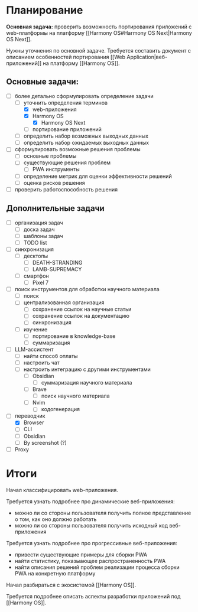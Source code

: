 # Планирование

**Основная задача:** проверить возможность портирования приложений с web-платформы на платформу [[Harmony OS#Harmony OS Next|Harmony OS Next]].

Нужны уточнения по основной задаче. Требуется составить документ с описанием особенностей портирования [[Web Application|веб-приложений]] на платформу [[Harmony OS]].
## Основные задачи:

- [ ] более детально сформулировать определение задачи
	- [ ] уточнить определения терминов
		- [x] web-приложения
		- [x] Harmony OS
			- [x] Harmony OS Next
		- [ ] портирование приложений
	- [ ] определить набор возможных выходных данных
	- [ ] определить набор ожидаемых выходных данных
- [ ] сформулировать возможные решения проблемы
	- [ ] основные проблемы
	- [ ] существующие решения проблем
		- [ ] PWA инструменты
	- [ ] определение метрик для оценки эффективности решений
	- [ ] оценка рисков решения
- [ ] проверить работоспособность решения

## Дополнительные задачи

- [ ] организация задач
	- [ ] доска задач
	- [ ] шаблоны задач
	- [ ] TODO list
- [ ] синхронизация
	- [ ] десктопы
		- [ ] DEATH-STRANDING
		- [ ] LAMB-SUPREMACY
	- [ ] смартфон
		- [ ] Pixel 7
- [ ] поиск инструментов для обработки научного материала
	- [ ] поиск
	- [ ] централизованная организация
		- [ ] сохранение ссылок на научные статьи
		- [ ] сохранение ссылок на документацию
		- [ ] синхронизация
	- [ ] изучение
		- [ ] портирование в knowledge-base
		- [ ] суммаризация
- [ ] LLM-ассистент
	- [ ] найти способ оплаты
	- [ ] настроить чат
	- [ ] настроить интеграцию с другими инструментами
		- [ ] Obsidian
			- [ ] суммаризация научного материала
		- [ ] Brave
			- [ ] поиск научного материала
		- [ ] Nvim
			- [ ] кодогенерация
- [ ] переводчик
	- [x] Browser
	- [ ] CLI
	- [ ] Obsidian
	- [ ] By screenshot (?)
- [ ] Proxy

# Итоги

Начал классифицировать web-приложения. 

Требуется узнать подробнее про динамические веб-приложения:

- можно ли со стороны пользователя получить полное представление о том, как оно должно работать
- можно ли со стороны пользователя получить исходный код веб-приложения

Требуется узнать подробнее про прогрессивные веб-приложения:

- привести существующие примеры для сборки PWA
- найти статистику, показыающее распространенность PWA
- найти описания решений проблем реализации процесса сборки PWA на конкретную платформу

Начал разбираться с экосистемой [[Harmony OS]]. 

Требуется подробнее описать аспекты разработки приложений под [[Harmony OS]].